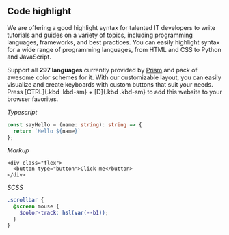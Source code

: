 ## Code highlight

We are offering a good highlight syntax for talented IT developers to write tutorials and guides on a variety of topics, including programming languages, frameworks, and best practices. You can easily highlight syntax for a wide range of programming languages, from HTML and CSS to Python and JavaScript.

Support all **297 languages** currently provided by [Prism](https://prismjs.com/) and pack of awesome color schemes for it. With our customizable layout, you can easily visualize and create keyboards with custom buttons that suit your needs. Press [CTRL]{.kbd .kbd-sm} + [D]{.kbd .kbd-sm} to add this website to your browser favorites.

_Typescript_

``` typescript
const sayHello = (name: string): string => {
  return `Hello ${name}`
};
```

_Markup_

``` markup
<div class="flex">
  <button type="button">Click me</button>
</div>
```

_SCSS_

``` scss
.scrollbar {
  @screen mouse {
    $color-track: hsl(var(--b1));
  }
}
```
